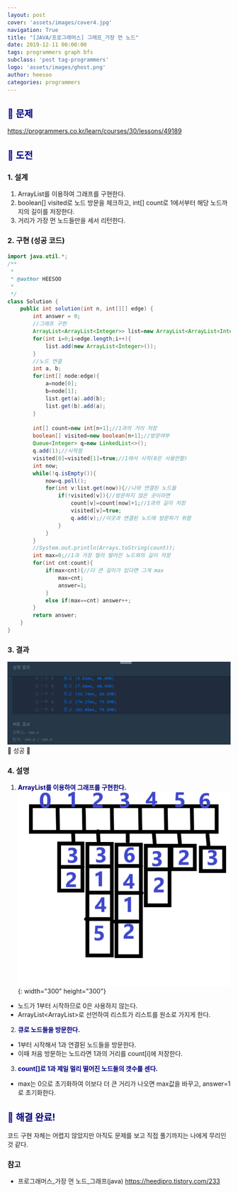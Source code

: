 ```yaml
---
layout: post
cover: 'assets/images/cover4.jpg'
navigation: True
title: "[JAVA/프로그래머스] 그래프_가장 먼 노드"
date: 2019-12-11 00:00:00
tags: programmers graph bfs
subclass: 'post tag-programmers'
logo: 'assets/images/ghost.png'
author: heesoo
categories: programmers
---
```

## <span style="color:navy">👀 문제</span>
<https://programmers.co.kr/learn/courses/30/lessons/49189>

## <span style="color:navy">👊 도전</span>

### 1. 설계
1. ArrayList를 이용하여 그래프를 구현한다.
2. boolean[] visited로 노드 방문을 체크하고, int[] count로 1에서부터 해당 노드까지의 길이를 저장한다.
3. 거리가 가장 먼 노드들만을 세서 리턴한다.

### 2. 구현 (성공 코드)
```java
import java.util.*;
/**
 *
 * @author HEESOO
 *
 */
class Solution {
    public int solution(int n, int[][] edge) {
        int answer = 0;
        //그래프 구현
        ArrayList<ArrayList<Integer>> list=new ArrayList<ArrayList<Integer>>();
        for(int i=0;i<edge.length;i++){
            list.add(new ArrayList<Integer>());
        }
        //노드 연결
        int a, b;
        for(int[] node:edge){
            a=node[0];
            b=node[1];
            list.get(a).add(b);
            list.get(b).add(a);
        }

        int[] count=new int[n+1];//1과의 거리 저장
        boolean[] visited=new boolean[n+1];//방문여부
        Queue<Integer> q=new LinkedList<>();
        q.add(1);//시작점
        visited[0]=visited[1]=true;//1에서 시작(0은 사용안함)
        int now;
        while(!q.isEmpty()){
            now=q.poll();
            for(int v:list.get(now)){//나와 연결된 노드들
                if(!visited[v]){//방문하지 않은 곳이라면
                    count[v]=count[now]+1;//1과의 길이 저장
                    visited[v]=true;
                    q.add(v);//이곳과 연결된 노드에 방문하기 위함
                }
            }
        }
        //System.out.println(Arrays.toString(count));
        int max=0;//1과 가장 멀리 떨어진 노드와의 길이 저장
        for(int cnt:count){
            if(max<cnt){//더 큰 길이가 있다면 그게 max
                max=cnt;
                answer=1;
            }
            else if(max==cnt) answer++;
        }
        return answer;
    }
}
```

### 3. 결과
![실행결과](./assets/images/191211_1.PNG)
🤟 성공 🤟

### 4. 설명
1. **<span style="color:navy">ArrayList를 이용하여 그래프를 구현한다.</span>**
![실행결과](./assets/images/191211_2.png){: width="300" height="300"}
- 노드가 1부터 시작하므로 0은 사용하지 않는다.
- ArrayList<ArrayList<Integer>>로 선언하여 리스트가 리스트를 원소로 가지게 한다.
2. **<span style="color:navy">큐로 노드들을 방문한다.</span>**
- 1부터 시작해서 1과 연결된 노드들을 방문한다.
- 이때 처음 방문하는 노드라면 1과의 거리를 count[i]에 저장한다.
3. **<span style="color:navy">count[]로 1과 제일 멀리 떨어진 노드들의 갯수를 센다.</span>**
- max는 0으로 초기화하여 이보다 더 큰 거리가 나오면 max값을 바꾸고, answer=1로 초기화한다.

## <span style="color:navy">👏 해결 완료!</span>
코드 구현 자체는 어렵지 않았지만 아직도 문제를 보고 직접 풀기까지는 나에게 무리인 것 같다.

### 참고
- 프로그래머스_가장 먼 노드_그래프(java) <https://heedipro.tistory.com/233>
